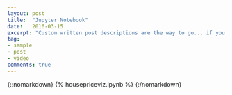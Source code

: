 ```yaml
---
layout: post
title:  "Jupyter Notebook"
date:   2016-03-15
excerpt: "Custom written post descriptions are the way to go... if you're not lazy."
tag:
- sample
- post
- video
comments: true
---
```

{::nomarkdown}
{% housepriceviz.ipynb %}
{:/nomarkdown}
